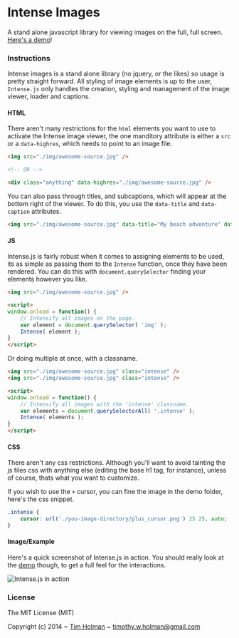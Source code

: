 # Intense Images

A stand alone javascript library for viewing images on the full, full screen. [Here's a demo](http://tholman.com/intense-images)!

### Instructions

Intense images is a stand alone library (no jquery, or the likes) so usage is pretty straight forward. All styling of image elements is up to the user, ```Intense.js``` only handles the creation, styling and management of the image viewer, loader and captions.

#### HTML

There aren't many restrictions for the `html` elements you want to use to activate the Intense image viewer, the one manditory attribute is either a `src` or a `data-highres`, which needs to point to an image file.

```html
<img src="./img/awesome-source.jpg" />

<!-- OR -->

<div class="anything" data-highres="./img/awesome-source.jpg" />
```

You can also pass through titles, and subcaptions, which will appear at the bottom right of the viewer. To do this, you use the `data-title` and `data-caption` attributes.

```html
<img src="./img/awesome-source.jpg" data-title="My beach adventure" data-caption="Thanks Sam, for the great picture"/>
```

#### JS

Intense.js is fairly robust when it comes to assigning elements to be used, its as simple as passing them to the ```Intense``` function, once they have been rendered. You can do this with `document.querySelector` finding your elements however you like.

```html
<img src="./img/awesome-source.jpg" />

<script>
window.onload = function() {
	// Intensify all images on the page.
    var element = document.querySelector( 'img' );
	Intense( element );
}
</script>
```

Or doing multiple at once, with a classname.

```html
<img src="./img/awesome-source.jpg" class="intense" />
<img src="./img/awesome-source.jpg" class="intense" />

<script>
window.onload = function() {
	// Intensify all images with the 'intense' classname.
    var elements = document.querySelectorAll( '.intense' );
	Intense( elements );
}
</script>
```

#### CSS
There aren't any css restrictions. Although you'll want to avoid tainting the js files css with anything else (editing the base h1 tag, for instance), unless of course, thats what you want to customize.

 If you wish to use the ```+``` cursor, you can fine the image in the demo folder, here's the css snippet.

```css
.intense {
	cursor: url('./you-image-directory/plus_cursor.png') 25 25, auto;
}
```

#### Image/Example

Here's a quick screenshot of Intense.js in action. You should really look at the [demo](http://tholman.com/intense-images) though, to get a full feel for the interactions.

![Intense.js in action](http://i.imgur.com/C98D6tw.png "Image Viewer")

### License

The MIT License (MIT)

Copyright (c) 2014 ~ [Tim Holman](http://tholman.com) ~ timothy.w.holman@gmail.com